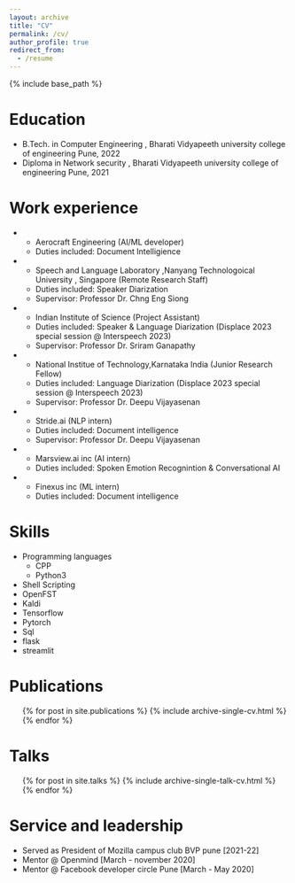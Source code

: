 ```yaml
---
layout: archive
title: "CV"
permalink: /cv/
author_profile: true
redirect_from:
  - /resume
---
```


{% include base_path %}

Education
======
* B.Tech. in Computer Engineering ,  Bharati Vidyapeeth university college of engineering Pune, 2022
* Diploma in Network security , Bharati Vidyapeeth university college of engineering Pune, 2021


Work experience
======
  * 
    - Aerocraft Engineering (AI/ML developer)
    - Duties included: Document Intelligience
  * 
    - Speech and Language Laboratory ,Nanyang Technologoical University , Singapore   (Remote Research Staff)
    - Duties included: Speaker Diarization 
    - Supervisor: Professor Dr. Chng Eng Siong
  * 
    - Indian Institute of Science (Project Assistant)
    - Duties included: Speaker & Language Diarization (Displace 2023 special session @ Interspeech 2023)
    - Supervisor: Professor Dr. Sriram Ganapathy
  * 
    - National Institue of Technology,Karnataka India  (Junior Research Fellow)
    - Duties included: Language Diarization (Displace 2023 special session @ Interspeech 2023)
    - Supervisor: Professor Dr. Deepu Vijayasenan
  * 
    - Stride.ai  (NLP intern)
    - Duties included: Document intelligence
    - Supervisor: Professor Dr. Deepu Vijayasenan

  * 
    - Marsview.ai inc  (AI intern)
    - Duties included: Spoken Emotion Recognintion & Conversational AI
  * 
    - Finexus inc  (ML intern)
    - Duties included: Document intelligence
    


  
Skills
======
* Programming languages
  * CPP
  * Python3
* Shell Scripting
* OpenFST
* Kaldi
* Tensorflow
* Pytorch
* Sql
* flask
* streamlit

Publications
======
  <ul>{% for post in site.publications %}
    {% include archive-single-cv.html %}
  {% endfor %}</ul>
  
Talks
======
  <ul>{% for post in site.talks %}
    {% include archive-single-talk-cv.html %}
  {% endfor %}</ul>
  
  
Service and leadership
======
* Served as President of Mozilla campus club BVP pune [2021-22]
* Mentor @ Openmind [March - november 2020]
* Mentor @ Facebook developer circle Pune  [March - May 2020]
